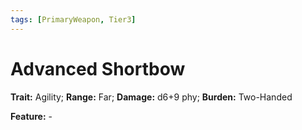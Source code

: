 ```yaml
---
tags: [PrimaryWeapon, Tier3]
---
```

# Advanced Shortbow

**Trait:** Agility; **Range:** Far; **Damage:** d6+9 phy; **Burden:** Two-Handed

**Feature:** -
